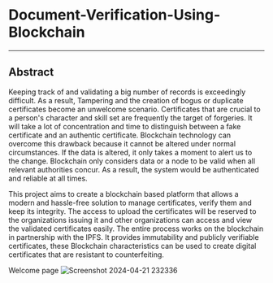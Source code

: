 # Document-Verification-Using-Blockchain
-----------------------------------------
## Abstract
Keeping track of and validating a big number of records is exceedingly difficult. As a
result, Tampering and the creation of bogus or duplicate certificates become an
unwelcome scenario. Certificates that are crucial to a person's character and skill set are
frequently the target of forgeries. It will take a lot of concentration and time to
distinguish between a fake certificate and an authentic certificate. Blockchain technology
can overcome this drawback because it cannot be altered under normal circumstances. If
the data is altered, it only takes a moment to alert us to the change. Blockchain only
considers data or a node to be valid when all relevant authorities concur. As a result, the
system would be authenticated and reliable at all times.

This project aims to create a blockchain based platform that allows a modern and
hassle-free solution to manage certificates, verify them and keep its integrity. The access
to upload the certificates will be reserved to the organizations issuing it and other
organizations can access and view the validated certificates easily. The entire process
works on the blockchain in partnership with the IPFS. It provides immutability and
publicly verifiable certificates, these Blockchain characteristics can be used to create
digital certificates that are resistant to counterfeiting.


Welcome page
![Screenshot 2024-04-21 232336](https://github.com/mahendrasawant26/know-your-student-kyc-blockchain/assets/110108264/e1e4e8f7-ab75-49b2-8bb0-eddbb28dc70d)
